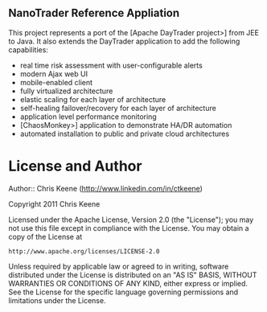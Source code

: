 NanoTrader Reference Appliation
-------------------------------

This project represents a port of the [Apache DayTrader project>] from JEE to Java. It also extends the DayTrader application to add the following capabilities:
 * real time risk assessment with user-configurable alerts
 * modern Ajax web UI
 * mobile-enabled client
 * fully virtualized architecture
 * elastic scaling for each layer of architecture
 * self-healing failover/recovery for each layer of architecture
 * application level performance monitoring
 * [ChaosMonkey>] application to demonstrate HA/DR automation
 * automated installation to public and private cloud architectures
        
License and Author
==================

Author:: Chris Keene (<http://www.linkedin.com/in/ctkeene>)

Copyright 2011 Chris Keene

Licensed under the Apache License, Version 2.0 (the "License");
you may not use this file except in compliance with the License.
You may obtain a copy of the License at

    http://www.apache.org/licenses/LICENSE-2.0

Unless required by applicable law or agreed to in writing, software
distributed under the License is distributed on an "AS IS" BASIS,
WITHOUT WARRANTIES OR CONDITIONS OF ANY KIND, either express or implied.
See the License for the specific language governing permissions and
limitations under the License.